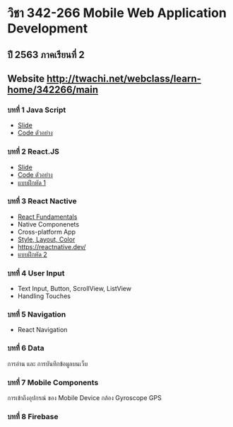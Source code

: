 # วิชา 342-266 Mobile Web Application Development
## ปี 2563 ภาคเรียนที่ 2
## Website http://twachi.net/webclass/learn-home/342266/main  

### บทที่ 1 Java Script
- [Slide](/slides/ch01_javascript.pdf)
- [Code ตัวอย่าง](/slides/ch01.md)
### บทที่ 2 React.JS
- [Slide](/slides/ch02_react.pdf)
- [Code ตัวอย่าง](/react)
- [แบบฝึกหัด 1](/lab01.md) 
 
### บทที่ 3 React Nactive
- [React Fundamentals](https://reactnative.dev/docs/intro-react)
- Native Componenets
- Cross-platform App  
- [Style, Layout, Color](https://reactnative.dev/docs/style)
- https://reactnative.dev/
- [แบบฝึกหัด 2](/lab02.md) 
### บทที่ 4 User Input
- Text Input, Button, ScrollView, ListView
- Handling Touches

### บทที่ 5 Navigation
- React Navigation

### บทที่ 6 Data 
 การอ่าน และ การบันทึกข้อมูลบนเว็บ

### บทที่ 7 Mobile Components
 การเข้าถึงอุปกรณ์ ของ Mobile Device
 กล้อง Gyroscope GPS
 
### บทที่ 8 Firebase
